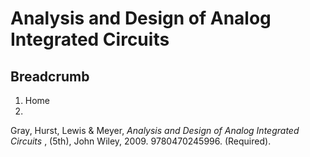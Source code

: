 #  Analysis and Design of Analog Integrated Circuits

## Breadcrumb

  1. Home
  2. 

Gray, Hurst, Lewis & Meyer, _Analysis and Design of Analog Integrated
Circuits_ , (5th), John Wiley, 2009. 9780470245996. (Required).

